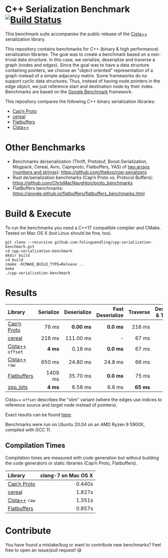 # C++ Serialization Benchmark  [![Build Status](https://travis-ci.org/felixguendling/cpp-serialization-benchmark.svg?branch=master)](https://travis-ci.org/felixguendling/cpp-serialization-benchmark)

This benchmark suite accompanies the public release of the [Cista++](https://cista.rocks/) serialization library.

This repository contains benchmarks for C++ (binary & high performance) serialization libraries.
The goal was to create a benchmark based on a non-trivial data structure.
In this case, we serialize, deserialize and traverse a graph (nodes and edges).
Since the goal was to have a data structure containing pointers, we choose an "object oriented" representation of a graph instead of a simple adjacency matrix.
Some frameworks do no support cyclic data structures. Thus, instead of having node pointers in the edge object, we just reference start and destination node by their index.
Benchmarks are based on the [Google Benchmark](https://github.com/google/benchmark) framework.

This repository compares the following C++ binary serialization libraries:

  - [Cap’n Proto](https://capnproto.org/capnp-tool.html)
  - [cereal](https://uscilab.github.io/cereal/index.html)
  - [Flatbuffers](https://google.github.io/flatbuffers/)
  - [Cista++](https://cista.rocks/)


# Other Benchmarks

  - Benchmarks de/serialization (Thrift, Protobuf, Boost.Serialization, Msgpack, Cereal, Avro, Capnproto, Flatbuffers, YAS) of [two arrays (numbers and strings)](https://github.com/thekvs/cpp-serializers/blob/master/test.fbs): https://github.com/thekvs/cpp-serializers
  - Rust de/serialization benchmarks (Cap’n Proto vs. Protocol Buffers): https://github.com/ChrisMacNaughton/proto_benchmarks
  - FlatBuffers benchmarks: https://google.github.io/flatbuffers/flatbuffers_benchmarks.html


# Build & Execute

To run the benchmarks you need a C++17 compatible compiler and CMake. Tested on Mac OS X (but Linux should be fine, too).

    git clone --recursive github.com:felixguendling/cpp-serialization-benchmark.git
    cd cpp-serialization-benchmark
    mkdir build
    cd build
    cmake -DCMAKE_BUILD_TYPE=Release ..
    make
    ./cpp-serialization-benchmark


# Results

| Library                                               | Serialize      | Deserialize     | Fast Deserialize |   Traverse | Deserialize & Traverse |      Size  |
| :---                                                  |           ---: |            ---: |             ---: |       ---: |                   ---: |       ---: |
| [Cap’n Proto](https://capnproto.org/capnp-tool.html)  |        76 ms   |    **0.00 ms**  |       **0.0 ms** |   216 ms   |               221 ms   |    50.5M   |
| [cereal](https://uscilab.github.io/cereal/index.html) |       216 ms   |    111.00 ms    |                - |   67 ms    |               174 ms   |    37.8M   |
| [Cista++](https://cista.rocks/) `offset`              |      **4 ms**  |      0.16 ms    |       **0.0 ms** |   67 ms    |             **66 ms**  |  **25.3M** |
| [Cista++](https://cista.rocks/) `raw`                 |       650 ms   |     24.80 ms    |        24.8 ms   |   66 ms    |               91 ms    |   176.4M   |
| [Flatbuffers](https://google.github.io/flatbuffers/)  |      1409 ms   |     35.70 ms    |       **0.0 ms** |   75 ms    |               75 ms    |    63.0M   |
| [zpp_bits](https://github.com/eyalz800/zpp_bits)      |      **4 ms**  |      6.58 ms    |           6.6 ms | **65 ms**  |               72 ms    |    37.8M   |

Cista++ `offset` describes the "slim" variant (where the edges use indices to reference source and target node instead of pointers).

Exact results can be found [here](https://github.com/felixguendling/cpp-serialization-benchmark/blob/master/benchmark_result.txt).

Benchmarks were run on Ubuntu 20.04 on an AMD Ryzen 9 5900X, compiled with GCC 11.


## Compilation Times

Compilation times are measured with code generation but without building the code generators or static libraries (Cap’n Proto, Flatbuffers).

| Library                                               | clang-7 on Mac OS X |
| :---                                                  |                ---: |
| [Cap’n Proto](https://capnproto.org/capnp-tool.html)  |              0.440s |
| [cereal](https://uscilab.github.io/cereal/index.html) |              1.827s |
| [Cista++](https://cista.rocks/) `raw`                 |              1.351s |
| [Flatbuffers](https://google.github.io/flatbuffers/)  |              0.857s |


# Contribute

You have found a mistake/bug or want to contribute new benchmarks? Feel free to open an issue/pull request! :smiley:
